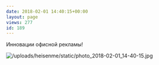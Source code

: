 ```yaml
---
date: 2018-02-01 14:40:15+00:00
layout: page
views: 277
id: 189
---
```


Инновации офисной рекламы!



![/uploads/heisenme/static/photo_2018-02-01_14-40-15.jpg](/uploads/heisenme/static/photo_2018-02-01_14-40-15.jpg)

